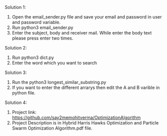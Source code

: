 Solution 1:
1. Open the email_sender.py file and save your email and password in user and password variable.
2. Run python3 email_sender.py
3. Enter the subject, body and receiver mail. While enter the body text please press enter two times.

Solution 2:
1. Run python3 dict.py
2. Enter the word which you want to search

Solution 3:
1. Run the python3 longest_similar_substring.py 
2. If you want to enter the different arrarys then edit the A and B varible in python file.

Solution 4:
1. Project link: https://github.com/say2memohitverma/OptimizationAlgorithm
2. Project Description is in Hybrid Harris Hawks Optimization and Particle Swarm Optimization Algorithm.pdf file.

